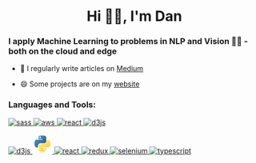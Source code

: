 <h1 align="center">Hi 👋🏼, I'm Dan</h1>
<h3 align="left">I apply Machine Learning to problems in NLP and Vision 💬🤖 - both on the cloud and edge</h3>


- 📝 I regularly write articles on [Medium](https://stoked-dan.medium.com)

- 😄 Some projects are on my [website](https://patzaa.github.io)  


<h3 align="left">Languages and Tools:</h3>
<p align="left"> <a href="https://www.pytorch.org" target="_blank"> <img src="https://upload.wikimedia.org/wikipedia/commons/thumb/9/96/Pytorch_logo.png/800px-Pytorch_logo.png" alt="sass" width="120" height="35"/> </a> <a href="https://www.pytorch.org" target="_blank"> <img src="https://upload.wikimedia.org/wikipedia/commons/thumb/9/93/Amazon_Web_Services_Logo.svg/1024px-Amazon_Web_Services_Logo.svg.png" alt="aws" width="35" height="35"/> <img src="https://avatars.githubusercontent.com/u/25720743?s=200&v=4" alt="react" width="40" height="40"/> </a> <a href="https://huggingface.co" target="_blank">
  <img src="https://www.gstatic.com/devrel-devsite/prod/v702c60b70d68da067f4d656556a48e4ab1cf14be10bb79e46f353f3fdfe8505d/cloud/images/social-icon-google-cloud-1200-630.png" alt="d3js" width="60" height="40"/> </a> <a href="https://www.dgraph.io" target="_blank">
 
<img src="https://symbols.getvecta.com/stencil_78/54_dgraph-icon.5071f14977.svg" alt="d3js" width="40" height="40"/> </a> <a href="https://www.dgraph.io" target="_blank"> <img src="https://raw.githubusercontent.com/devicons/devicon/master/icons/python/python-original.svg" alt="python" width="40" height="40"/> </a> <a href="https://python.org/" target="_blank"> <img src="https://pandas.pydata.org/static/img/pandas_secondary.svg" alt="react" width="40" height="40"/> </a> <a href="https://pandas.pydata.org" target="_blank"> <img src="https://upload.wikimedia.org/wikipedia/commons/thumb/0/05/Scikit_learn_logo_small.svg/520px-Scikit_learn_logo_small.svg.png" alt="redux" width="60" height="40"/> </a> <a href="https://sass-lang.com" target="_blank">  <img src="https://opencv.org/wp-content/uploads/2020/07/OpenCV_logo_black-2.png" alt="selenium" width="30" height="40"/> </a> <a href="https://www.opencv.org/" target="_blank"> <img src="https://miro.medium.com/max/996/1*_F330rP3SPZ-xhQKYQ1qhQ.png" alt="typescript" width="80" height="40"/> </a> <a href="https://docs.openvinotoolkit.org/latest/index.html" target="_blank"> 

 
 

